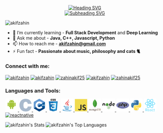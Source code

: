 <p align="center">
  <a href="#">
    <img src="https://readme-typing-svg.herokuapp.com?font=Doto&weight=700&size=42&pause=1000&color=90EE90&width=900&height=70&center=true&lines=Hi+there!+I'm+Akif+Zahin" alt="Heading SVG" />
  </a>
  <br/>
  <a href="#">
    <img src="https://readme-typing-svg.herokuapp.com?font=Doto&weight=500&size=28&pause=1000&color=ADD8E6&width=900&height=50&center=true&lines=I'm+currently+learning+AI+and+Game+Dev" alt="Subheading SVG" />
  </a>
</p>



<p align="left"> <img src="https://komarev.com/ghpvc/?username=akifzahin&label=Profile%20views&color=0e75b6&style=flat" alt="akifzahin" /> </p>

<!--<p align="left"> <a href="https://github.com/ryo-ma/github-profile-trophy"><img src="https://github-profile-trophy.vercel.app/?username=akifzahin&theme=algolia" alt="akifzahin" /></a> </p>-->

- 🌱 I’m currently learning - **Full Stack Development** and **Deep Learning**
- 💬 Ask me about - **Java, C++, Javascript, Python**
- 📫 How to reach me - **akifzahin@gmail.com**
- ⚡ Fun fact - **Passionate about music, philosophy and cats 🐈**

<h3 align="left">Connect with me:</h3>
<p align="left">
<a href="https://twitter.com/akifzahin" target="blank"><img align="center" src="https://raw.githubusercontent.com/rahuldkjain/github-profile-readme-generator/master/src/images/icons/Social/twitter.svg" alt="akifzahin" height="30" width="40" /></a>
<a href="https://linkedin.com/in/akifzahin" target="blank"><img align="center" src="https://raw.githubusercontent.com/rahuldkjain/github-profile-readme-generator/master/src/images/icons/Social/linked-in-alt.svg" alt="akifzahin" height="30" width="40" /></a>
<a href="https://fb.com/zahinakif25" target="blank"><img align="center" src="https://raw.githubusercontent.com/rahuldkjain/github-profile-readme-generator/master/src/images/icons/Social/facebook.svg" alt="zahinakif25" height="30" width="40" /></a>
<a href="https://instagram.com/akifzahin" target="blank"><img align="center" src="https://raw.githubusercontent.com/rahuldkjain/github-profile-readme-generator/master/src/images/icons/Social/instagram.svg" alt="akifzahin" height="30" width="40" /></a>
<a href="https://www.leetcode.com/zahinakif25" target="blank"><img align="center" src="https://raw.githubusercontent.com/rahuldkjain/github-profile-readme-generator/master/src/images/icons/Social/leet-code.svg" alt="zahinakif25" height="30" width="40" /></a>
</p>

<h3 align="left">Languages and Tools:</h3>
<p align="left"> <a href="https://developer.android.com" target="_blank" rel="noreferrer"> <img src="https://raw.githubusercontent.com/devicons/devicon/master/icons/android/android-original-wordmark.svg" alt="android" width="40" height="40"/> </a> <a href="https://www.cprogramming.com/" target="_blank" rel="noreferrer"> <img src="https://raw.githubusercontent.com/devicons/devicon/master/icons/c/c-original.svg" alt="c" width="40" height="40"/> </a> <a href="https://www.w3schools.com/cpp/" target="_blank" rel="noreferrer"> <img src="https://raw.githubusercontent.com/devicons/devicon/master/icons/cplusplus/cplusplus-original.svg" alt="cplusplus" width="40" height="40"/> </a> <a href="https://www.w3schools.com/css/" target="_blank" rel="noreferrer"> <img src="https://raw.githubusercontent.com/devicons/devicon/master/icons/css3/css3-original-wordmark.svg" alt="css3" width="40" height="40"/> </a> <a href="https://www.java.com" target="_blank" rel="noreferrer"> <img src="https://raw.githubusercontent.com/devicons/devicon/master/icons/java/java-original.svg" alt="java" width="40" height="40"/> </a> <a href="https://developer.mozilla.org/en-US/docs/Web/JavaScript" target="_blank" rel="noreferrer"> <img src="https://raw.githubusercontent.com/devicons/devicon/master/icons/javascript/javascript-original.svg" alt="javascript" width="40" height="40"/> </a> <a href="https://www.mongodb.com/" target="_blank" rel="noreferrer"> <img src="https://raw.githubusercontent.com/devicons/devicon/master/icons/mongodb/mongodb-original-wordmark.svg" alt="mongodb" width="40" height="40"/> </a> <a href="https://nodejs.org" target="_blank" rel="noreferrer"> <img src="https://raw.githubusercontent.com/devicons/devicon/master/icons/nodejs/nodejs-original-wordmark.svg" alt="nodejs" width="40" height="40"/> </a> <a href="https://www.php.net" target="_blank" rel="noreferrer"> <img src="https://raw.githubusercontent.com/devicons/devicon/master/icons/php/php-original.svg" alt="php" width="40" height="40"/> </a> <a href="https://www.python.org" target="_blank" rel="noreferrer"> <img src="https://raw.githubusercontent.com/devicons/devicon/master/icons/python/python-original.svg" alt="python" width="40" height="40"/> </a> <a href="https://reactjs.org/" target="_blank" rel="noreferrer"> <img src="https://raw.githubusercontent.com/devicons/devicon/master/icons/react/react-original-wordmark.svg" alt="react" width="40" height="40"/> </a> <a href="https://reactnative.dev/" target="_blank" rel="noreferrer"> <img src="https://reactnative.dev/img/header_logo.svg" alt="reactnative" width="40" height="40"/> </a> </p>

![akifzahin's Stats](https://github-readme-stats.vercel.app/api?username=akifzahin&theme=algolia&show_icons=true&hide_border=true&count_private=true)
![akifzahin's Top Languages](https://github-readme-stats.vercel.app/api/top-langs/?username=akifzahin&theme=algolia&show_icons=true&hide_border=true&layout=compact)




<!-- 
<h2 align="center">Check out my Github Wrapped 2024!</h2>



![GitHub Wrapped 2024](github-wrapped.png) -->
